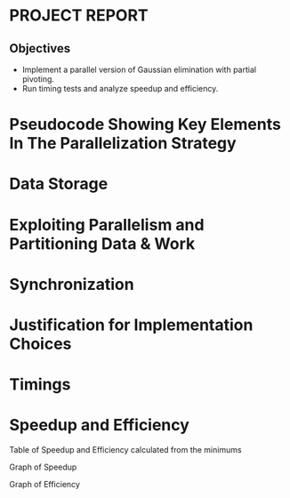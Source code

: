 # PROJECT REPORT

## Objectives
- Implement a parallel version of Gaussian elimination with partial pivoting.
- Run timing tests and analyze speedup and efficiency.

# Pseudocode Showing Key Elements In The Parallelization Strategy

# Data Storage

# Exploiting Parallelism and Partitioning Data & Work

# Synchronization

# Justification for Implementation Choices

# Timings

# Speedup and Efficiency

Table of Speedup and Efficiency calculated from the minimums


Graph of Speedup


Graph of Efficiency
